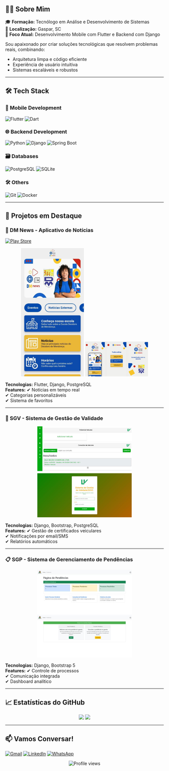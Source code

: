 ## **👨‍💻 Sobre Mim** 

🎓 **Formação:** Tecnólogo em Análise e Desenvolvimento de Sistemas  
📍 **Localização:** Gaspar, SC  
🚀 **Foco Atual:** Desenvolvimento Mobile com Flutter e Backend com Django  

Sou apaixonado por criar soluções tecnológicas que resolvem problemas reais, combinando:  
- Arquitetura limpa e código eficiente  
- Experiência de usuário intuitiva  
- Sistemas escaláveis e robustos  

---

## **🛠 Tech Stack**  

### **📱 Mobile Development**  
![Flutter](https://img.shields.io/badge/Flutter-02569B?style=for-the-badge&logo=flutter&logoColor=white)
![Dart](https://img.shields.io/badge/Dart-0175C2?style=for-the-badge&logo=dart&logoColor=white)

### **🌐 Backend Development**  
![Python](https://img.shields.io/badge/Python-3776AB?style=for-the-badge&logo=python&logoColor=white)
![Django](https://img.shields.io/badge/Django-092E20?style=for-the-badge&logo=django&logoColor=white)
![Spring Boot](https://img.shields.io/badge/Spring_Boot-6DB33F?style=for-the-badge&logo=spring-boot&logoColor=white)

### **🗃️ Databases**  
![PostgreSQL](https://img.shields.io/badge/PostgreSQL-316192?style=for-the-badge&logo=postgresql&logoColor=white)
![SQLite](https://img.shields.io/badge/SQLite-07405E?style=for-the-badge&logo=sqlite&logoColor=white)

### **🛠️ Others**  
![Git](https://img.shields.io/badge/Git-F05032?style=for-the-badge&logo=git&logoColor=white)
![Docker](https://img.shields.io/badge/Docker-2496ED?style=for-the-badge&logo=docker&logoColor=white)

---

## **🌟 Projetos em Destaque**

### **📰 DM News - Aplicativo de Notícias**  
[![Play Store](https://img.shields.io/badge/Google_Play-414141?style=for-the-badge&logo=google-play&logoColor=white)](https://play.google.com/store/apps/details?id=br.com.dmnews)

<div align="center">
  <img src="https://github.com/rafaelorland/readme/blob/main/dmnews/image-copy.png" width="200" />
  <img src="https://github.com/rafaelorland/readme/blob/main/dmnews/image.png" width="200" />
</div>

**Tecnologias:** Flutter, Django, PostgreSQL  
**Features:**
✔ Notícias em tempo real  
✔ Categorias personalizáveis  
✔ Sistema de favoritos  

---

### **🚗 SGV - Sistema de Gestão de Validade**  
<div align="center">
  <img src="https://github.com/rafaelorland/readme/blob/main/sgv/image-copy.png" width="300" />
  <img src="https://github.com/rafaelorland/readme/blob/main/sgv/image.png" width="300" />
</div>

**Tecnologias:** Django, Bootstrap, PostgreSQL  
**Features:**
✔ Gestão de certificados veiculares  
✔ Notificações por email/SMS  
✔ Relatórios automáticos  

---

### **📋 SGP - Sistema de Gerenciamento de Pendências**  
<div align="center">
  <img src="https://github.com/rafaelorland/readme/blob/main/sgp/image-copy.png" width="300" />
  <img src="https://github.com/rafaelorland/readme/blob/main/sgp/image.png" width="300" />
</div>

**Tecnologias:** Django, Bootstrap 5  
**Features:**
✔ Controle de processos  
✔ Comunicação integrada  
✔ Dashboard analítico  

---

## **📈 Estatísticas do GitHub**

<div align="center">
  <img height="180em" src="https://github-readme-stats.vercel.app/api?username=rafaelorland&show_icons=true&theme=dracula&include_all_commits=true&count_private=true"/>
  <img height="180em" src="https://github-readme-stats.vercel.app/api/top-langs/?username=rafaelorland&layout=compact&langs_count=7&theme=dracula"/>
</div>

---

## **📫 Vamos Conversar!**

[![Gmail](https://img.shields.io/badge/Gmail-D14836?style=for-the-badge&logo=gmail&logoColor=white)](mailto:rafael.souorlan14@gmail.com)
[![LinkedIn](https://img.shields.io/badge/LinkedIn-0077B5?style=for-the-badge&logo=linkedin&logoColor=white)](https://www.linkedin.com/in/seu-linkedin/)
[![WhatsApp](https://img.shields.io/badge/WhatsApp-25D366?style=for-the-badge&logo=whatsapp&logoColor=white)](https://wa.me/5591982297971)

<div align="center">
  <img src="https://komarev.com/ghpvc/?username=rafaelorland&color=blueviolet" alt="Profile views" />
</div>
